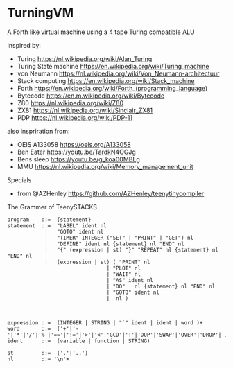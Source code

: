 # TurningVM
A Forth like virtual machine using a 4 tape Turing compatible ALU


Inspired by:
- Turing https://nl.wikipedia.org/wiki/Alan_Turing
- Turing State machine https://en.wikipedia.org/wiki/Turing_machine
- von Neumann https://nl.wikipedia.org/wiki/Von_Neumann-architectuur
- Stack computing https://en.wikipedia.org/wiki/Stack_machine
- Forth https://en.wikipedia.org/wiki/Forth_(programming_language)
- Bytecode https://en.m.wikipedia.org/wiki/Bytecode 
- Z80 https://nl.wikipedia.org/wiki/Z80
- ZX81 https://nl.wikipedia.org/wiki/Sinclair_ZX81
- PDP https://nl.wikipedia.org/wiki/PDP-11

also inspriration from:
- OEIS A133058 https://oeis.org/A133058 
- Ben Eater https://youtu.be/TardkN4OGJg
- Bens sleep https://youtu.be/g_koa00MBLg
- MMU https://nl.wikipedia.org/wiki/Memory_management_unit

Specials
- from @AZHenley https://github.com/AZHenley/teenytinycompiler 


The Grammer of TeenySTACKS

    program    ::=	{statement}
    statement  ::=  "LABEL" ident nl
                |   "GOTO" ident nl
                |   "TIMER" INTEGER ("SET" | "PRINT" | "GET") nl
                |   "DEFINE" ident nl {statement} nl "END" nl
                |   "{" (expression | st) "}" "REPEAT" nl {statement} nl "END" nl	   
                |   (expression | st) ( "PRINT" nl
                                    | "PLOT" nl
                                    | "WAIT" nl
                                    | "AS" ident nl
                                    | "DO"   nl {statement} nl "END" nl
                                    | "GOTO" ident nl
                                    |  nl )



    expression ::=	(INTEGER | STRING | "`" ident | ident | word )+
    word       ::=	('+'|'-'|'*'|'/'|'%'|'=='|'!='|'>'|'<'|'GCD'|'!'|'DUP'|'SWAP'|'OVER'|'DROP'|'INPUT'|'RAWIN')
    ident      ::=	(variable | function | STRING)

    st         ::=	('.'|'..')
    nl         ::= '\n'+